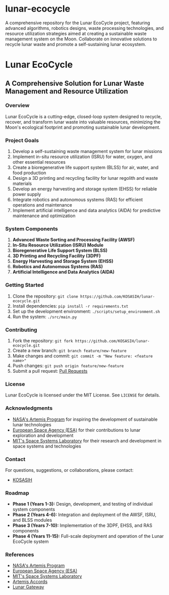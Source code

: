 # lunar-ecocycle
A comprehensive repository for the Lunar EcoCycle project, featuring advanced algorithms, robotics designs, waste processing technologies, and resource utilization strategies aimed at creating a sustainable waste management system on the Moon. Collaborate on innovative solutions to recycle lunar waste and promote a self-sustaining lunar ecosystem.

# Lunar EcoCycle

## A Comprehensive Solution for Lunar Waste Management and Resource Utilization

### Overview

Lunar EcoCycle is a cutting-edge, closed-loop system designed to recycle, recover, and transform lunar waste into valuable resources, minimizing the Moon's ecological footprint and promoting sustainable lunar development.

### Project Goals

1. Develop a self-sustaining waste management system for lunar missions
2. Implement in-situ resource utilization (ISRU) for water, oxygen, and other essential resources
3. Create a bioregenerative life support system (BLSS) for air, water, and food production
4. Design a 3D printing and recycling facility for lunar regolith and waste materials
5. Develop an energy harvesting and storage system (EHSS) for reliable power supply
6. Integrate robotics and autonomous systems (RAS) for efficient operations and maintenance
7. Implement artificial intelligence and data analytics (AIDA) for predictive maintenance and optimization

### System Components

1. **Advanced Waste Sorting and Processing Facility (AWSF)**
2. **In-Situ Resource Utilization (ISRU) Module**
3. **Bioregenerative Life Support System (BLSS)**
4. **3D Printing and Recycling Facility (3DPF)**
5. **Energy Harvesting and Storage System (EHSS)**
6. **Robotics and Autonomous Systems (RAS)**
7. **Artificial Intelligence and Data Analytics (AIDA)**

### Getting Started

1. Clone the repository: `git clone https://github.com/KOSASIH/lunar-ecocycle.git`
2. Install dependencies: `pip install -r requirements.txt`
3. Set up the development environment: `./scripts/setup_environment.sh`
4. Run the system: `./src/main.py`

### Contributing

1. Fork the repository: `git fork https://github.com/KOSASIH/lunar-ecocycle.git`
2. Create a new branch: `git branch feature/new-feature`
3. Make changes and commit: `git commit -m "New feature: <feature name>"`
4. Push changes: `git push origin feature/new-feature`
5. Submit a pull request: [Pull Requests](https://github.com/KOSASIH/lunar-ecocycle/pulls)

### License

Lunar EcoCycle is licensed under the MIT License. See `LICENSE` for details.

### Acknowledgments

- [NASA's Artemis Program](https://www.nasa.gov/artemis) for inspiring the development of sustainable lunar technologies
- [European Space Agency (ESA)](https://www.esa.int/) for their contributions to lunar exploration and development
- [MIT's Space Systems Laboratory](https://ssl.mit.edu/) for their research and development in space systems and technologies

### Contact

For questions, suggestions, or collaborations, please contact:

- [KOSASIH](https://github.com/KOSASIH)

### Roadmap

- **Phase 1 (Years 1-3):** Design, development, and testing of individual system components
- **Phase 2 (Years 4-6):** Integration and deployment of the AWSF, ISRU, and BLSS modules
- **Phase 3 (Years 7-10):** Implementation of the 3DPF, EHSS, and RAS components
- **Phase 4 (Years 11-15):** Full-scale deployment and operation of the Lunar EcoCycle system

### References

- [NASA's Artemis Program](https://www.nasa.gov/artemis)
- [European Space Agency (ESA)](https://www.esa.int/)
- [MIT's Space Systems Laboratory](https://ssl.mit.edu/)
- [Artemis Accords](https://www.nasa.gov/specials/artemis-accords/index.html)
- [Lunar Gateway](https://www.nasa.gov/lunargateway)
